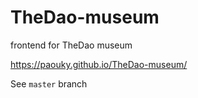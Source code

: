 # TheDao-museum
frontend for TheDao museum

https://paouky.github.io/TheDao-museum/

See `master` branch
